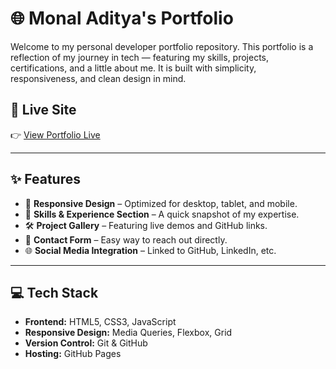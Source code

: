 # 🌐 Monal Aditya's Portfolio

Welcome to my personal developer portfolio repository. This portfolio is a reflection of my journey in tech — featuring my skills, projects, certifications, and a little about me. It is built with simplicity, responsiveness, and clean design in mind.

## 🔗 Live Site

👉 [View Portfolio Live](https://monal-aditya-portfolio-site.lovable.app/)

---

## ✨ Features

- 📱 **Responsive Design** – Optimized for desktop, tablet, and mobile.
- 🧠 **Skills & Experience Section** – A quick snapshot of my expertise.
- 🛠️ **Project Gallery** – Featuring live demos and GitHub links.
- 💬 **Contact Form** – Easy way to reach out directly.
- 🌐 **Social Media Integration** – Linked to GitHub, LinkedIn, etc.

---

## 💻 Tech Stack

- **Frontend:** HTML5, CSS3, JavaScript
- **Responsive Design:** Media Queries, Flexbox, Grid
- **Version Control:** Git & GitHub
- **Hosting:** GitHub Pages


